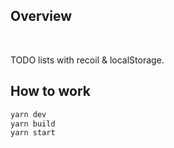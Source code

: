 ## Overview

<br>

TODO lists with recoil & localStorage.

## How to work

```bash
yarn dev
yarn build
yarn start
```
